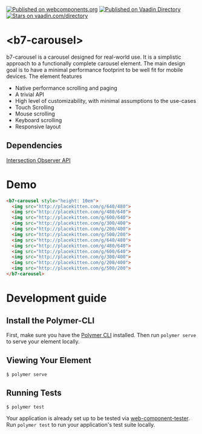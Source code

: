 [![Published on webcomponents.org](https://img.shields.io/badge/webcomponents.org-published-blue.svg?style=flat-square)](https://www.webcomponents.org/element/balint777/b7-carousel)
[![Published on Vaadin  Directory](https://img.shields.io/badge/Vaadin%20Directory-published-00b4f0.svg?style=flat-square)](https://vaadin.com/directory/component/balint777b7-carousel)
[![Stars on vaadin.com/directory](https://img.shields.io/vaadin-directory/star/balint777b7-carousel.svg?style=flat-square)](https://vaadin.com/directory/component/balint777b7-carousel)


# \<b7-carousel\>
b7-carousel is a carousel designed for real-world use. It is a simplistic approach to a functionally complete carousel element.
The main design goal is to have a minimal performance footprint to be well fit for mobile devices.
The element features
* Native performance scrolling and paging
* A trivial API
* High level of customizability, with minimal assumptions to the use-cases
* Touch Scrolling
* Mouse scrolling
* Keyboard scrolling
* Responsive layout

## Dependencies
[Intersection Observer API](https://developer.mozilla.org/en-US/docs/Web/API/Intersection_Observer_API#Browser_compatibility)

# Demo
<!---
```
<custom-element-demo>
  <template>
    <script src="../webcomponentsjs/webcomponents-lite.js"></script>
    <link rel="import" href="b7-carousel.html">
    <next-code-block></next-code-block>
  </template>
</custom-element-demo>
```
-->
```html
<b7-carousel style="height: 10em">
  <img src="http://placekitten.com/g/640/480">
  <img src="http://placekitten.com/g/480/640">
  <img src="http://placekitten.com/g/600/640">
  <img src="http://placekitten.com/g/300/400">
  <img src="http://placekitten.com/g/200/400">
  <img src="http://placekitten.com/g/500/200">
  <img src="http://placekitten.com/g/640/480">
  <img src="http://placekitten.com/g/480/640">
  <img src="http://placekitten.com/g/600/640">
  <img src="http://placekitten.com/g/300/400">
  <img src="http://placekitten.com/g/200/400">
  <img src="http://placekitten.com/g/500/200">
</b7-carousel>
```

# Development guide
## Install the Polymer-CLI

First, make sure you have the [Polymer CLI](https://www.npmjs.com/package/polymer-cli) installed. Then run `polymer serve` to serve your element locally.

## Viewing Your Element

```
$ polymer serve
```

## Running Tests

```
$ polymer test
```

Your application is already set up to be tested via [web-component-tester](https://github.com/Polymer/web-component-tester). Run `polymer test` to run your application's test suite locally.

